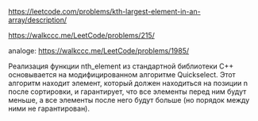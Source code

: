 https://leetcode.com/problems/kth-largest-element-in-an-array/description/

https://walkccc.me/LeetCode/problems/215/

analoge: https://walkccc.me/LeetCode/problems/1985/

Реализация функции nth_element из стандартной библиотеки C++ основывается на модифицированном алгоритме Quickselect. Этот алгоритм находит элемент, который должен находиться на позиции n после сортировки, и гарантирует, что все элементы перед ним будут меньше, а все элементы после него будут больше (но порядок между ними не гарантирован).
